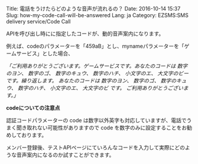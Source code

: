 Title: 電話をうけたらどのような音声が流れるの？
Date: 2016-10-14 15:37
Slug: how-my-code-call-will-be-answered
Lang: ja
Category: EZSMS:SMS delivery service/Code Call

APIを呼び出し時にに指定したコードが、動的音声案内になります。

例えば、codeのパラメーターを「459aB」とし、mynameパラメーターを「ゲームサービス」とした場合、

*「ご利用ありがとうございます。ゲームサービスです。あなたのコードは 数字のヨン、 数字のゴ、 数字のキュウ、 数字のハチ、 小文字のエ、 大文字のビーです。繰り返します。 あなたのコードは 数字のヨン、 数字のゴ、 数字のキュウ、 数字のハチ、 小文字のエ、 大文字のビ です。 ご利用ありがとうございます。」*

**codeについての注意点**

認証コードパラメーターの code は数字以外英字も対応していますが、電話でうまく聞き取れない可能性がありますので code を数字のみに設定することをお勧めしております。

メンバー登録後、テストAPIページにていろんなコードを入力して実際にどのような音声案内になるのか試すことができます。